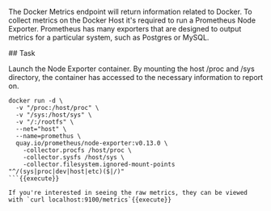 The Docker Metrics endpoint will return information related to Docker. To collect metrics on the Docker Host it's required to run a Prometheus Node Exporter. Prometheus has many exporters that are designed to output metrics for a particular system, such as Postgres or MySQL.

## Task

Launch the Node Exporter container. By mounting the host /proc and /sys directory, the container has accessed to the necessary information to report on.

```
docker run -d \
  -v "/proc:/host/proc" \
  -v "/sys:/host/sys" \
  -v "/:/rootfs" \
  --net="host" \
  --name=promethus \
  quay.io/prometheus/node-exporter:v0.13.0 \
    -collector.procfs /host/proc \
    -collector.sysfs /host/sys \
    -collector.filesystem.ignored-mount-points "^/(sys|proc|dev|host|etc)($|/)"
```{{execute}}

If you're interested in seeing the raw metrics, they can be viewed with `curl localhost:9100/metrics`{{execute}}
